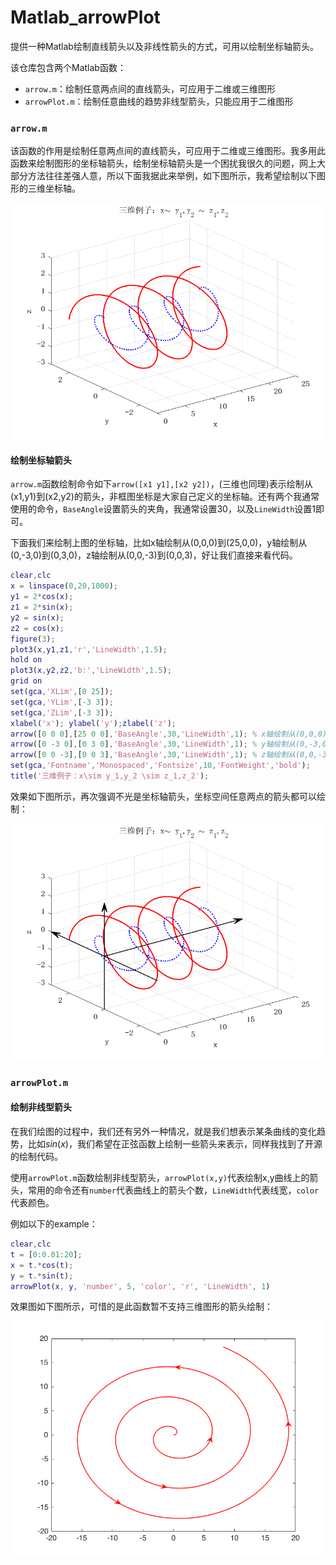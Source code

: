 # Matlab_arrowPlot
提供一种Matlab绘制直线箭头以及非线性箭头的方式，可用以绘制坐标轴箭头。

该仓库包含两个Matlab函数：

* `arrow.m`：绘制任意两点间的直线箭头，可应用于二维或三维图形
* `arrowPlot.m`：绘制任意曲线的趋势非线型箭头，只能应用于二维图形



### `arrow.m`

该函数的作用是绘制任意两点间的直线箭头，可应用于二维或三维图形。我多用此函数来绘制图形的坐标轴箭头，绘制坐标轴箭头是一个困扰我很久的问题，网上大部分方法往往差强人意，所以下面我据此来举例，如下图所示，我希望绘制以下图形的三维坐标轴。

![](/img/mat7.png)

#### 绘制坐标轴箭头

`arrow.m`函数绘制命令如下`arrow([x1 y1],[x2 y2])`，(三维也同理)表示绘制从(x1,y1)到(x2,y2)的箭头，非框图坐标是大家自己定义的坐标轴。还有两个我通常使用的命令，`BaseAngle`设置箭头的夹角，我通常设置30，以及`LineWidth`设置1即可。

下面我们来绘制上图的坐标轴，比如x轴绘制从(0,0,0)到(25,0,0)，y轴绘制从(0,-3,0)到(0,3,0)，z轴绘制从(0,0,-3)到(0,0,3)，好让我们直接来看代码。

```matlab
clear,clc
x = linspace(0,20,1000); 
y1 = 2*cos(x);
z1 = 2*sin(x);
y2 = sin(x);
z2 = cos(x);
figure(3);
plot3(x,y1,z1,'r','LineWidth',1.5);
hold on
plot3(x,y2,z2,'b:','LineWidth',1.5);
grid on
set(gca,'XLim',[0 25]);
set(gca,'YLim',[-3 3]);
set(gca,'ZLim',[-3 3]);
xlabel('x'); ylabel('y');zlabel('z');
arrow([0 0 0],[25 0 0],'BaseAngle',30,'LineWidth',1); % x轴绘制从(0,0,0)到(25,0,0)
arrow([0 -3 0],[0 3 0],'BaseAngle',30,'LineWidth',1); % y轴绘制从(0,-3,0)到(0,3,0)
arrow([0 0 -3],[0 0 3],'BaseAngle',30,'LineWidth',1); % z轴绘制从(0,0,-3)到(0,0,3)
set(gca,'Fontname','Monospaced','Fontsize',10,'FontWeight','bold');
title('三维例子：x\sim y_1,y_2 \sim z_1,z_2');
```

效果如下图所示，再次强调不光是坐标轴箭头，坐标空间任意两点的箭头都可以绘制：

![](/img/mat8.png)

### `arrowPlot.m`

#### 绘制非线型箭头

在我们绘图的过程中，我们还有另外一种情况，就是我们想表示某条曲线的变化趋势，比如$sin(x)$，我们希望在正弦函数上绘制一些箭头来表示，同样我找到了开源的绘制代码。

使用`arrowPlot.m`函数绘制非线型箭头，`arrowPlot(x,y)`代表绘制x,y曲线上的箭头，常用的命令还有`number`代表曲线上的箭头个数，`LineWidth`代表线宽，`color`代表颜色。

例如以下的example：

```matlab
clear,clc
t = [0:0.01:20];
x = t.*cos(t);
y = t.*sin(t);
arrowPlot(x, y, 'number', 5, 'color', 'r', 'LineWidth', 1)
```

效果图如下图所示，可惜的是此函数暂不支持三维图形的箭头绘制：

![](/img/mat9.png)